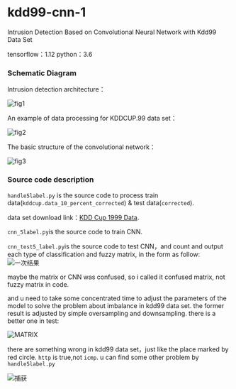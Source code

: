 # kdd99-cnn-1
Intrusion Detection Based on Convolutional Neural Network with Kdd99 Data Set

tensorflow：1.12
python：3.6

### Schematic Diagram
Intrusion detection architecture：

![fig1](E:\workspace_github\kdd99-cnn-1\fig1.png)

An example of data processing for KDDCUP.99 data set：

![fig2](E:\workspace_github\kdd99-cnn-1\fig2.png)

The basic structure of the convolutional network：

![fig3](E:\workspace_github\kdd99-cnn-1\fig3.png)



### Source code description

`handle5label.py` is the source code to process train data(`kddcup.data_10_percent_corrected`) & test data(`corrected`).

data set download link：[KDD Cup 1999 Data](http://kdd.ics.uci.edu/databases/kddcup99/kddcup99.html).

`cnn_5label.py`is the source code to train CNN.

`cnn_test5_label.py`is the source code to test CNN，and count and output each type of classification and fuzzy matrix, in the form as follow:![一次结果](E:\workspace_github\kdd99-cnn-1\一次结果.JPG)

maybe the matrix or CNN  was confused, so i called it confused matrix, not fuzzy matrix in code.

and u need  to take some concentrated  time to adjust the parameters of the model to solve the problem about imbalance in kdd99 data set. the former result is adjusted by simple oversampling and downsampling. there is a better one in test:

![MATRIX](E:\workspace_github\kdd99-cnn-1\MATRIX.JPG)



there are something wrong in kdd99 data set，just like the place marked by red circle. `http` is true,not `icmp`. u can find some other problem by `handle5label.py`

![捕获](E:\workspace_github\kdd99-cnn-1\捕获.JPG)